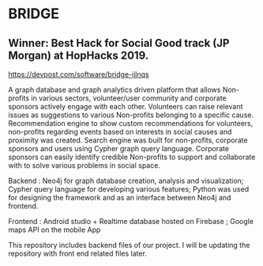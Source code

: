 # BRIDGE

## Winner: Best Hack for Social Good track (JP Morgan) at HopHacks 2019. 
 
 https://devpost.com/software/bridge-ijlnqs

 A graph database and graph analytics driven platform that allows Non-profits in various sectors, volunteer/user community and corporate sponsors actively engage with each other. Volunteers can raise relevant issues as suggestions to various Non-profits belonging to a specific cause. Recommendation engine to show custom recommendations for volunteers, non-profits regarding events based on interests in social causes and proximity was created. Search engine was built for non-profits, corporate sponsors and users using Cypher graph query language. Corporate sponsors can easily identify credible Non-profits to support and collaborate with to solve various problems in social space. 


 Backend : Neo4j for graph database creation, analysis and visualization; Cypher query language for developing various features; Python was used for designing the framework and as an interface between Neo4j and frontend.

 Frontend : Android studio + Realtime database hosted on Firebase ; Google maps API on the mobile App


 This repository includes backend files of our project. I will be updating the repository with front end related files later. 
